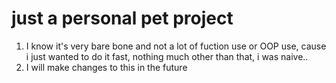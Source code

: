 # just a personal pet project 
1. I know it's very bare bone and not a lot of fuction use or OOP use, cause i just wanted to do it fast, nothing much other than that, i was naive..
2. I will make changes to this in the future
